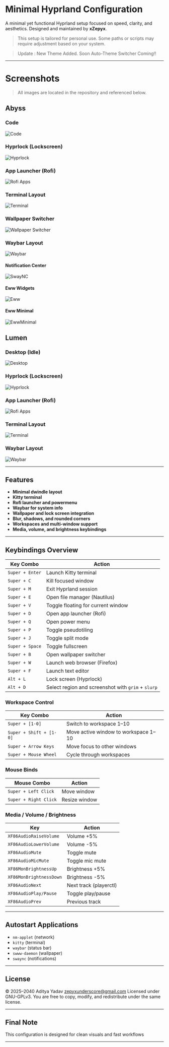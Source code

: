 # Minimal Hyprland Configuration

A minimal yet functional Hyprland setup focused on speed, clarity, and aesthetics. 
Designed and maintained by **xZepyx**.

> This setup is tailored for personal use. Some paths or scripts may require adjustment based on your system.

> Update : New Theme Added. Soon Auto-Theme Switcher Coming!!

---

# Screenshots

> All images are located in the repository and referenced below.

## Abyss

### Code
![Code](.previews/Abyss/Code.png)

### Hyprlock (Lockscreen)
![Hyprlock](.previews/Abyss/hyprlock-new.png)

### App Launcher (Rofi)
![Rofi Apps](.previews/Abyss/rofi-op.png)

### Terminal Layout
![Terminal](.previews/Abyss/Terminal.png)

### Wallpaper Switcher
![Wallpaper Switcher](.previews/Abyss/wall.png)

### Waybar Layout
![Waybar](.previews/Waybar.png)

#### Notification Center
![SwayNC](.previews/Abyss/swaync.png)

#### Eww Widgets
![Eww](.previews/Abyss/eww.png)

#### Eww Minimal
![EwwMinimal](.previews/Abyss/eww-minimal.png)

## Lumen

### Desktop (Idle)
![Desktop](.previews/Lumen/desktop.png)

### Hyprlock (Lockscreen)
![Hyprlock](.previews/Lumen/hyprlock.png)

### App Launcher (Rofi)
![Rofi Apps](.previews/Lumen/rofi-op.png)

### Terminal Layout
![Terminal](.previews/Lumen/Terminal.png)

### Waybar Layout
![Waybar](.previews/Lumen/Waybar.png)



---

## Features

- **Minimal dwindle layout**
- **Kitty terminal**
- **Rofi launcher and powermenu**
- **Waybar for system info**
- **Wallpaper and lock screen integration**
- **Blur, shadows, and rounded corners**
- **Workspaces and multi-window support**
- **Media, volume, and brightness keybindings**

---

## Keybindings Overview

| Key Combo | Action |
|----------|--------|
| `Super + Enter` | Launch Kitty terminal |
| `Super + C` | Kill focused window |
| `Super + M` | Exit Hyprland session |
| `Super + E` | Open file manager (Nautilus) |
| `Super + V` | Toggle floating for current window |
| `Super + D` | Open app launcher (Rofi) |
| `Super + Q` | Open power menu |
| `Super + P` | Toggle pseudotiling |
| `Super + J` | Toggle split mode |
| `Super + Space` | Toggle fullscreen |
| `Super + B` | Open wallpaper switcher |
| `Super + W` | Launch web browser (Firefox) |
| `Super + F` | Launch text editor |
| `Alt + L` | Lock screen (Hyprlock) |
| `Alt + D` | Select region and screenshot with `grim` + `slurp` |

### Workspace Control

| Key Combo | Action |
|----------|--------|
| `Super + [1-0]` | Switch to workspace 1–10 |
| `Super + Shift + [1-0]` | Move active window to workspace 1–10 |
| `Super + Arrow Keys` | Move focus to other windows |
| `Super + Mouse Wheel` | Cycle through workspaces |

### Mouse Binds

| Mouse Combo | Action |
|-------------|--------|
| `Super + Left Click` | Move window |
| `Super + Right Click` | Resize window |

### Media / Volume / Brightness

| Key | Action |
|-----|--------|
| `XF86AudioRaiseVolume` | Volume +5% |
| `XF86AudioLowerVolume` | Volume -5% |
| `XF86AudioMute` | Toggle mute |
| `XF86AudioMicMute` | Toggle mic mute |
| `XF86MonBrightnessUp` | Brightness +5% |
| `XF86MonBrightnessDown` | Brightness -5% |
| `XF86AudioNext` | Next track (playerctl) |
| `XF86AudioPlay/Pause` | Toggle play/pause |
| `XF86AudioPrev` | Previous track |

---

## Autostart Applications

- `nm-applet` (network)
- `kitty` (terminal)
- `waybar` (status bar)
- `swww-daemon` (wallpaper)
- `swaync` (notifications)

---

## License



© 2025–2040 Aditya Yadav zepyxunderscore@gmail.com
Licensed under GNU-GPLv3.
You are free to copy, modify, and redistribute under the same license.


---

## Final Note

This configuration is designed for clean visuals and fast workflows

---



